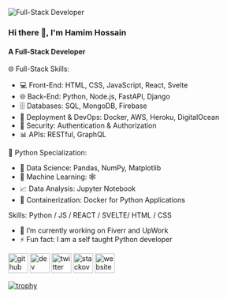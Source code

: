 ![Full-Stack Developer](https://camo.githubusercontent.com/5b1d292467a7b41f288e50d450674ef3cfb99862405c58b6d440957ae3519c22/68747470733a2f2f666972656261736573746f726167652e676f6f676c65617069732e636f6d2f76302f622f666c6578692d636f64696e672e61707073706f742e636f6d2f6f2f64656d706769372d35323066386435662d363364342d343435332d383832322d6462633134396165323766382e6769663f616c743d6d6564696126746f6b656e3d39316330633762322d393363332d343032392d623031312d316138373033633537333064)
### Hi there 👋, I'm Hamim Hossain
#### A Full-Stack Developer

🌐 Full-Stack Skills:
- 💻 Front-End: HTML, CSS, JavaScript, React, Svelte
- 🌐 Back-End: Python, Node.js, FastAPI, Django
- 🗄️ Databases: SQL, MongoDB, Firebase
- 🚀 Deployment & DevOps: Docker, AWS, Heroku, DigitalOcean
- 🔐 Security: Authentication & Authorization
- 📊 APIs: RESTful, GraphQL

🐍 Python Specialization:
- 🧪 Data Science: Pandas, NumPy, Matplotlib
- 🤖 Machine Learning: 🕸️
- 📈 Data Analysis: Jupyter Notebook
- 🐳 Containerization: Docker for Python Applications

Skills: Python / JS / REACT / SVELTE/ HTML / CSS

- 🔭 I’m currently working on Fiverr and UpWork 
- ⚡ Fun fact: I am a self taught Python developer 


[<img src='https://cdn.jsdelivr.net/npm/simple-icons@3.0.1/icons/github.svg' alt='github' height='40'>](https://github.com/seracoder)  [<img src='https://cdn.jsdelivr.net/npm/simple-icons@3.0.1/icons/dev-dot-to.svg' alt='dev' height='40'>](https://dev.to/seracoder)  [<img src='https://cdn.jsdelivr.net/npm/simple-icons@3.0.1/icons/twitter.svg' alt='twitter' height='40'>](https://twitter.com/seracoder)  [<img src='https://cdn.jsdelivr.net/npm/simple-icons@3.0.1/icons/stackoverflow.svg' alt='stackoverflow' height='40'>](https://stackoverflow.com/users/19412743)  [<img src='https://cdn.jsdelivr.net/npm/simple-icons@3.0.1/icons/icloud.svg' alt='website' height='40'>](seracoder.com)  

[![trophy](https://github-profile-trophy.vercel.app/?username=seracoder)](https://github.com/ryo-ma/github-profile-trophy)

